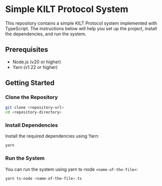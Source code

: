 # Simple KILT Protocol System

This repository contains a simple KILT Protocol system implemented with TypeScript. The instructions below will help you set up the project, install the dependencies, and run the system.

## Prerequisites

- Node.js (v20 or higher)
- Yarn (v1.22 or higher)

## Getting Started

### Clone the Repository
```bash
git clone <repository-url>
cd <repository-directory>
```

### Install Dependencies
Install the required dependencies using Yarn:
```bash
yarn
```

### Run the System
You can run the system using yarn ts-node `<name-of-the-file>`:
```bash
yarn ts-node <name-of-the-file>.ts
```
